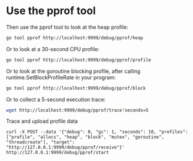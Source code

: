 # Use the pprof tool

Then use the pprof tool to look at the heap profile:
```sh
go tool pprof http://localhost:9999/debug/pprof/heap
```

Or to look at a 30-second CPU profile:
```sh
go tool pprof http://localhost:9999/debug/pprof/profile
```

Or to look at the goroutine blocking profile, after calling runtime.SetBlockProfileRate in your program:
```sh
go tool pprof http://localhost:9999/debug/pprof/block
```

Or to collect a 5-second execution trace:
```sh
wget http://localhost:9999/debug/pprof/trace?seconds=5
```

Trace and upload profile data
```shell
curl -X POST --data '{"debug": 0, "gc": 1, "seconds": 10, "profiles": ["profile", "allocs", "heap", "block", "mutex", "goroutine", "threadcreate"], "target": "http://127.0.0.1:9999/debug/pprof/receive"}' http://127.0.0.1:9999/debug/pprof/start
```